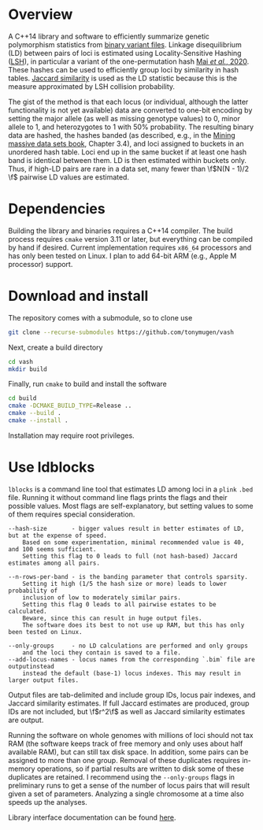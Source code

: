 # Overview

A C++14 library and software to efficiently summarize genetic polymorphism statistics from [binary variant files](https://www.cog-genomics.org/plink/1.9/input#bed). Linkage disequilibrium (LD) between pairs of loci is estimated using Locality-Sensitive Hashing ([LSH](https://en.wikipedia.org/wiki/Locality-sensitive_hashing)), in particular a variant of the one-permutation hash [Mai _et al._, 2020](https://auai.org/uai2019/proceedings/papers/302.pdf). These hashes can be used to efficiently group loci by similarity in hash tables. [Jaccard similarity](https://en.wikipedia.org/wiki/Jaccard_index) is used as the LD statistic because this is the measure approximated by LSH collision probability.

The gist of the method is that each locus (or individual, although the latter functionality is not yet available) data are converted to one-bit encoding by setting the major allele (as well as missing genotype values) to 0, minor allele to 1, and heterozygotes to 1 with 50% probability. The resulting binary data are hashed, the hashes banded (as described, e.g., in the [Mining massive data sets book](http://www.mmds.org/), Chapter 3.4), and loci assigned to buckets in an unordered hash table. Loci end up in the same bucket if at least one hash band is identical between them. LD is then estimated within buckets only. Thus, if high-LD pairs are rare in a data set, many fewer than \f$N(N - 1)/2 \f$ pairwise LD values are estimated.

# Dependencies

Building the library and binaries requires a C++14 compiler. The build process requires `cmake` version 3.11 or later, but everything can be compiled by hand if desired. Current implementation requires `x86_64` processors and has only been tested on Linux. I plan to add 64-bit ARM (e.g., Apple M processor) support.

# Download and install

The repository comes with a submodule, so to clone use

```sh
git clone --recurse-submodules https://github.com/tonymugen/vash
```
Next, create a build directory

```sh
cd vash
mkdir build
```
Finally, run `cmake` to build and install the software

```sh
cd build
cmake -DCMAKE_BUILD_TYPE=Release ..
cmake --build .
cmake --install .
```
Installation may require root privileges.

# Use ldblocks

`lblocks` is a command line tool that estimates LD among loci in a `plink` `.bed` file. Running it without command line flags prints the flags and their possible values. Most flags are self-explanatory, but setting values to some of them requires special consideration.

    --hash-size       - bigger values result in better estimates of LD, but at the expense of speed.
        Based on some experimentation, minimal recommended value is 40, and 100 seems sufficient.
        Setting this flag to 0 leads to full (not hash-based) Jaccard estimates among all pairs.

    --n-rows-per-band - is the banding parameter that controls sparsity.
        Setting it high (1/5 the hash size or more) leads to lower probability of
        inclusion of low to moderately similar pairs.
        Setting this flag 0 leads to all pairwise estates to be calculated.
        Beware, since this can result in huge output files.
        The software does its best to not use up RAM, but this has only been tested on Linux.

    --only-groups     - no LD calculations are performed and only groups
        and the loci they contain is saved to a file.
    --add-locus-names - locus names from the corresponding `.bim` file are outputinstead
        instead the default (base-1) locus indexes. This may result in larger output files.

Output files are tab-delimited and include group IDs, locus pair indexes, and Jaccard similarity estimates. If full Jaccard estimates are produced, group IDs are not included, but \f$r^2\f$ as well as Jaccard similarity estimates are output.

Running the software on whole genomes with millions of loci should not tax RAM (the software keeps track of free memory and only uses about half available RAM), but can still tax disk space. In addition, some pairs can be assigned to more than one group. Removal of these duplicates requires in-memory operations, so if partial results are written to disk some of these duplicates are retained. I recommend using the `--only-groups` flags in preliminary runs to get a sense of the number of locus pairs that will result given a set of parameters. Analyzing a single chromosome at a time also speeds up the analyses.

Library interface documentation can be found [here](https://www.bayesicresearch.org/softwareDocs/vash/html/index.html).
